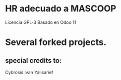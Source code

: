 # HR adecuado a MASCOOP 
Licencia GPL-3
Basado en Odoo 11

# Several forked projects.
## special credits to:
Cybrosis
Ivan Yalisarief


